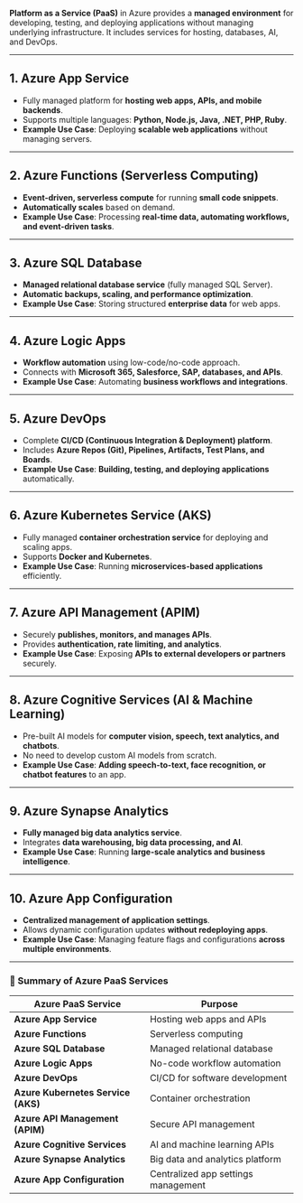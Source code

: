 
**Platform as a Service (PaaS)** in Azure provides a **managed environment** for developing, testing, and deploying applications without managing underlying infrastructure. It includes services for hosting, databases, AI, and DevOps.

---

## **1. Azure App Service**

- Fully managed platform for **hosting web apps, APIs, and mobile backends**.
- Supports multiple languages: **Python, Node.js, Java, .NET, PHP, Ruby**.
- **Example Use Case**: Deploying **scalable web applications** without managing servers.

---

## **2. Azure Functions (Serverless Computing)**

- **Event-driven, serverless compute** for running **small code snippets**.
- **Automatically scales** based on demand.
- **Example Use Case**: Processing **real-time data, automating workflows, and event-driven tasks**.

---

## **3. Azure SQL Database**

- **Managed relational database service** (fully managed SQL Server).
- **Automatic backups, scaling, and performance optimization**.
- **Example Use Case**: Storing structured **enterprise data** for web apps.

---

## **4. Azure Logic Apps**

- **Workflow automation** using low-code/no-code approach.
- Connects with **Microsoft 365, Salesforce, SAP, databases, and APIs**.
- **Example Use Case**: Automating **business workflows and integrations**.

---

## **5. Azure DevOps**

- Complete **CI/CD (Continuous Integration & Deployment) platform**.
- Includes **Azure Repos (Git), Pipelines, Artifacts, Test Plans, and Boards**.
- **Example Use Case**: **Building, testing, and deploying applications** automatically.

---

## **6. Azure Kubernetes Service (AKS)**

- Fully managed **container orchestration service** for deploying and scaling apps.
- Supports **Docker and Kubernetes**.
- **Example Use Case**: Running **microservices-based applications** efficiently.

---

## **7. Azure API Management (APIM)**

- Securely **publishes, monitors, and manages APIs**.
- Provides **authentication, rate limiting, and analytics**.
- **Example Use Case**: Exposing **APIs to external developers or partners** securely.

---

## **8. Azure Cognitive Services (AI & Machine Learning)**

- Pre-built AI models for **computer vision, speech, text analytics, and chatbots**.
- No need to develop custom AI models from scratch.
- **Example Use Case**: **Adding speech-to-text, face recognition, or chatbot features** to an app.

---

## **9. Azure Synapse Analytics**

- **Fully managed big data analytics service**.
- Integrates **data warehousing, big data processing, and AI**.
- **Example Use Case**: Running **large-scale analytics and business intelligence**.

---

## **10. Azure App Configuration**

- **Centralized management of application settings**.
- Allows dynamic configuration updates **without redeploying apps**.
- **Example Use Case**: Managing feature flags and configurations **across multiple environments**.

---

### **🔹 Summary of Azure PaaS Services**

|**Azure PaaS Service**|**Purpose**|
|---|---|
|**Azure App Service**|Hosting web apps and APIs|
|**Azure Functions**|Serverless computing|
|**Azure SQL Database**|Managed relational database|
|**Azure Logic Apps**|No-code workflow automation|
|**Azure DevOps**|CI/CD for software development|
|**Azure Kubernetes Service (AKS)**|Container orchestration|
|**Azure API Management (APIM)**|Secure API management|
|**Azure Cognitive Services**|AI and machine learning APIs|
|**Azure Synapse Analytics**|Big data and analytics platform|
|**Azure App Configuration**|Centralized app settings management|
